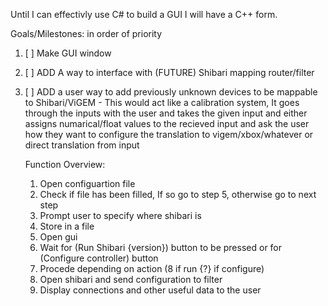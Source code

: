 Until I can effectivly use C# to build a GUI I will have a C++ form.

Goals/Milestones: in order of priority
  1. [ ] Make GUI window
  2. [ ] ADD A way to interface with (FUTURE) Shibari mapping router/filter
  3. [ ] ADD a user way to add previously unknown devices to be mappable to Shibari/ViGEM
	- This would act like a calibration system, It goes through the inputs with the user and takes the given input and either assigns numarical/float values to the recieved input and ask the user how they want to configure the translation to vigem/xbox/whatever or direct translation from input
	
	 Function Overview:
		1. Open configuartion file
		2. Check if file has been filled, If so go to step 5, otherwise go to next step
		3. Prompt user to specify where shibari is
		4. Store in a file
		5. Open gui
		6. Wait for (Run Shibari {version}) button to be pressed or for (Configure controller) button
		7. Procede depending on action (8 if run {?} if configure)
		8. Open shibari and send configuration to filter
		9. Display connections and other useful data to the user